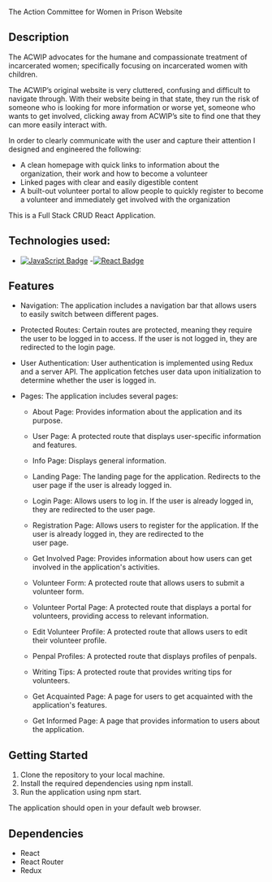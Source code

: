 The Action Committee for Women in Prison Website

## Description

The ACWIP advocates for the humane and compassionate treatment of incarcerated women; specifically focusing on incarcerated women with children.

The ACWIP’s original website is very cluttered, confusing and difficult to navigate through. With their website being in that state, they run the risk of someone who is looking for more information or worse yet, someone who wants to get involved, clicking away from ACWIP’s site to find one that they can more easily interact with.

In order to clearly communicate with the user and capture their attention I designed and engineered the following:

- A clean homepage with quick links to information about the organization, their work and how to become a volunteer
- Linked pages with clear and easily digestible content
- A built-out volunteer portal to allow people to quickly register to become a volunteer and immediately get involved with the organization

This is a Full Stack CRUD React Application.

## Technologies used:

- [![JavaScript Badge](https://flat.badgen.net/badge/Language/JavaScript/yellow)](https://www.javascript.com/) -[![React Badge](https://flat.badgen.net/badge/Library/React/blue)](https://reactjs.org/)

## Features

- Navigation: The application includes a navigation bar that allows users to easily switch between different pages.

- Protected Routes: Certain routes are protected, meaning they require the user to be logged in to access. If the user is not logged in, they are redirected to the login page.

- User Authentication: User authentication is implemented using Redux and a server API. The application fetches user data upon initialization to determine whether the user is logged in.

- Pages: The application includes several pages:

  - About Page: Provides information about the application and its purpose.

  - User Page: A protected route that displays user-specific information and features.

  - Info Page: Displays general information.

  - Landing Page: The landing page for the application. Redirects to the user page if the user is already logged in.

  - Login Page: Allows users to log in. If the user is already logged in, they are redirected to the user page.

  - Registration Page: Allows users to register for the application. If the user is already logged in, they are redirected to the  
    user page.

  - Get Involved Page: Provides information about how users can get involved in the application's activities.

  - Volunteer Form: A protected route that allows users to submit a volunteer form.

  - Volunteer Portal Page: A protected route that displays a portal for volunteers, providing access to relevant information.

  - Edit Volunteer Profile: A protected route that allows users to edit their volunteer profile.

  - Penpal Profiles: A protected route that displays profiles of penpals.

  - Writing Tips: A protected route that provides writing tips for volunteers.

  - Get Acquainted Page: A page for users to get acquainted with the application's features.

  - Get Informed Page: A page that provides information to users about the application.

## Getting Started

1. Clone the repository to your local machine.
2. Install the required dependencies using npm install.
3. Run the application using npm start.

The application should open in your default web browser.

## Dependencies

- React
- React Router
- Redux
